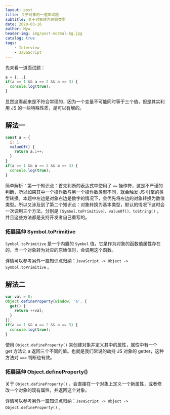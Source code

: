 ```yaml
---
layout: post
title: 关于对象的一道面试题
subtitle: 关于对象转为原始类型
date: 2020-03-16
author: Myw
header-img: img/post-normal-bg.jpg
catalog: true
tags:
    - Interview
    - JavaScript
---
```


先来看一道面试题：

```js
a = {...}
if(a == 1 && a == 2 && a == 3) {
  console.log(true);
}
```

显然这看起来是不符合常理的，因为一个变量不可能同时等于三个值，但是其实利用 JS 的一些特殊性质，是可以有解的。

## 解法一

```js
const a = {
  i: 1,
  valueOf() {
    return a.i++;
  }
}
if(a == 1 && a == 2 && a == 3) {
  console.log(true);
}
```

简单解析：第一个知识点：首先判断的表达式中使用了 `==` 操作符，这是不严谨的判断，所以如果其中一个操作数与另一个操作数类型不同，就会触发 JS 引擎的类型转换。本题中左边是对象右边是数字的情况下，会优先将左边的对象转换为数值类型。所以又涉及到了第二个知识点：对象转换为基本类型，默认的情况下这时会一次调用三个方法，分别是 `[Symbol.toPrimitive]、valueOf()、toString()` ，并且这些方法都是支持开发者自己重写的。

### 拓展延伸 Symbol.toPrimitive

`Symbol.toPrimitive` 是一个内置的 `Symbol` 值，它是作为对象的函数值属性存在的，当一个对象转为对应的原始值时，会调用这个函数。

详情可以参考另外一篇知识点归纳：`JavaScript -> Object -> Symbol.toPrimitive` 。

## 解法二

```js
var val = 0;
Object.defineProperty(window, 'a', {
  get() {
    return ++val;
  }
});
if(a == 1 && a == 2 && a == 3) {
  console.log(true);
}
```

使用 `Object.defineProperty()` 来创建对象并定义其中的属性，属性中有一个 get 方法让 a 返回三个不同的值。也就是我们常说的劫持 JS 对象的 getter，这种方法对 `===` 判断也有效。

### 拓展延伸 Object.defineProperty()

关于 `Object.defineProperty()` ，会直接在一个对象上定义一个新属性，或者修改一个对象的现有属性，并返回这个对象。

详情可以参考另外一篇知识点归纳：`JavaScript -> Object -> Object.defineProperty()` 。
